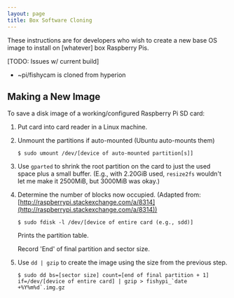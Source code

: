 ```yaml
---
layout: page
title: Box Software Cloning
---
```


These instructions are for developers who wish to create a new base OS image to install on [whatever] box Raspberry Pis.

[TODO: Issues w/ current build]
 * ~pi/fishycam is cloned from hyperion

## Making a New Image

To save a disk image of a working/configured Raspberry Pi SD card:

1. Put card into card reader in a Linux machine.

2. Unmount the partitions if auto-mounted (Ubuntu auto-mounts them)

       $ sudo umount /dev/[device of auto-mounted partition[s]]

3. Use `gparted` to shrink the root partition on the card to just
   the used space plus a small buffer.  (E.g., with 2.20GiB used,
   `resize2fs` wouldn't let me make it 2500MiB, but 3000MiB was okay.)

4. Determine the number of blocks now occupied.
   (Adapted from: [http://raspberrypi.stackexchange.com/a/8314](http://raspberrypi.stackexchange.com/a/8314))

       $ sudo fdisk -l /dev/[device of entire card (e.g., sdd)]
   
   Prints the partition table.

   Record 'End' of final partition and sector size.

5. Use `dd | gzip` to create the image using the size from the previous step.
    
       $ sudo dd bs=[sector size] count=[end of final partition + 1] if=/dev/[device of entire card] | gzip > fishypi_`date +%Y%m%d`.img.gz
